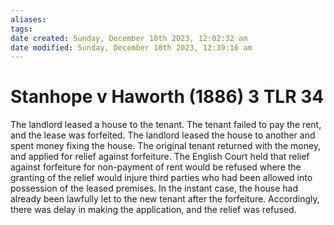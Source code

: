 ```yaml
---
aliases: 
tags: 
date created: Sunday, December 10th 2023, 12:02:32 am
date modified: Sunday, December 10th 2023, 12:39:16 am
---
```


# Stanhope v Haworth (1886) 3 TLR 34

The landlord leased a house to the tenant. The tenant failed to pay the rent, and the lease was forfeited. The landlord leased the house to another and spent money fixing the house. The original tenant returned with the money, and applied for relief against forfeiture. The English Court held that relief against forfeiture for non-payment of rent would be refused where the granting of the relief would injure third parties who had been allowed into possession of the leased premises. In the instant case, the house had already been lawfully let to the new tenant after the forfeiture. Accordingly, there was delay in making the application, and the relief was refused.
